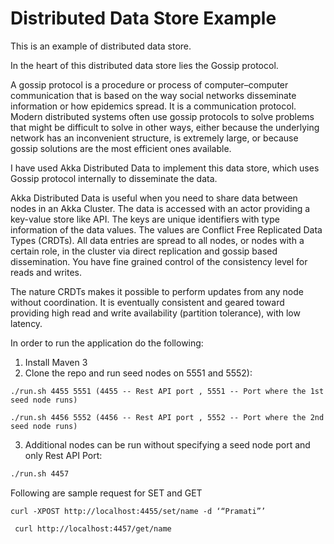 Distributed Data Store Example
==============================

This is an example of distributed data store.

In the heart of this distributed data store lies the Gossip protocol.

A gossip protocol is a procedure or process of computer–computer communication that is based on the way social networks disseminate information or how epidemics spread. It is a communication protocol. Modern distributed systems often use gossip protocols to solve problems that might be difficult to solve in other ways, either because the underlying network has an inconvenient structure, is extremely large, or because gossip solutions are the most efficient ones available.

I have used Akka Distributed Data to implement this data store, which uses Gossip protocol internally to disseminate the data.

Akka Distributed Data is useful when you need to share data between nodes in an Akka Cluster. The data is accessed with an actor providing a key-value store like API. The keys are unique identifiers with type information of the data values. The values are Conflict Free Replicated Data Types (CRDTs).
All data entries are spread to all nodes, or nodes with a certain role, in the cluster via direct replication and gossip based dissemination. You have fine grained control of the consistency level for reads and writes.

The nature CRDTs makes it possible to perform updates from any node without coordination. 
It is eventually consistent and geared toward providing high read and write availability (partition tolerance), with low latency.


In order to run the application do the following: <br/>

1. Install Maven 3
2. Clone the repo and run seed nodes on 5551 and 5552):
```
./run.sh 4455 5551 (4455 -- Rest API port , 5551 -- Port where the 1st seed node runs)
```
```
./run.sh 4456 5552 (4456 -- Rest API port , 5552 -- Port where the 2nd seed node runs)
```
3. Additional nodes can be run without specifying a seed node port and only Rest API Port:
```bash
./run.sh 4457
```

Following are sample request for SET and GET 

```
curl -XPOST http://localhost:4455/set/name -d ‘“Pramati”’
```

```
 curl http://localhost:4457/get/name
````